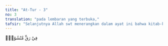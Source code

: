 ```yaml
---
title: "At-Tur - 3"
no: 3
translation: "pada lembaran yang terbuka,"
tafsir: "Selanjutnya Allah swt menerangkan dalam ayat ini bahwa kitab-kitab itu mudah bagi setiap orang mempelajari isinya. Kitabkitab itu berisi hikmah-hikmah, hukum, kebudayaan dan budi pekerti (akhlak); karena itu ditulis pada lembaran-lembaran terbuka yang dapat dibaca. ("
---
```


فِيْ رَقٍّ مَّنْشُوْرٍۙ  
